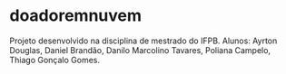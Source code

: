 # doadoremnuvem
Projeto desenvolvido na disciplina de mestrado do IFPB. Alunos: Ayrton Douglas, Daniel Brandão, Danilo Marcolino Tavares, Poliana Campelo, Thiago Gonçalo Gomes.
